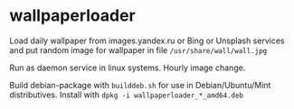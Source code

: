 # wallpaperloader
Load daily wallpaper from images.yandex.ru or Bing or Unsplash services and put random image for wallpaper in file `/usr/share/wall/wall.jpg`

Run as daemon service in linux systems. Hourly image change.

Build debian-package with `builddeb.sh` for use in Debian/Ubuntu/Mint distributives.
Install with `dpkg -i wallpaperloader_*_amd64.deb`